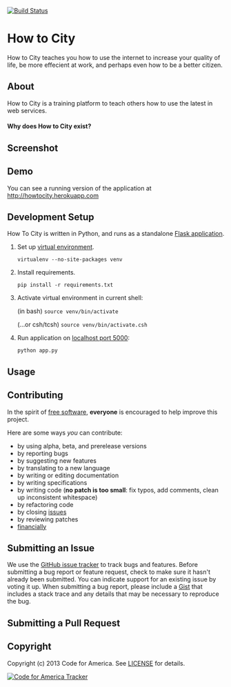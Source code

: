 [![Build Status](https://travis-ci.org/codeforamerica/howtocity.png)](https://travis-ci.org/codeforamerica/howtocity)

How to City
=========

How to City teaches you how to use the internet to increase your quality of life, be more effecient at work, and perhaps even how to be a better citizen.

## <a name="about"></a>About

How to City is a training platform to teach others how to use the latest in web services. 

#### Why does How to City exist?


## <a name="screenshots"></a>Screenshot

## <a name="demo"></a>Demo
You can see a running version of the application at http://howtocity.herokuapp.com

## <a name="development-setup"></a>Development Setup

How To City is written in Python, and runs as a standalone [Flask application](http://flask.pocoo.org/).

1. Set up [virtual environment](http://www.virtualenv.org/en/latest/#usage).

   `virtualenv --no-site-packages venv`

2. Install requirements.

   `pip install -r requirements.txt`

3. Activate virtual environment in current shell:

    (in bash) `source venv/bin/activate`

    (…or csh/tcsh) `source venv/bin/activate.csh`

4. Run application on [localhost port 5000](http://127.0.0.1:5000]):

    `python app.py`

## <a name="usage"></a>Usage

## <a name="contributing"></a>Contributing
In the spirit of [free software][free-sw], **everyone** is encouraged to help
improve this project.

[free-sw]: http://www.fsf.org/licensing/essays/free-sw.html

Here are some ways *you* can contribute:

* by using alpha, beta, and prerelease versions
* by reporting bugs
* by suggesting new features
* by translating to a new language
* by writing or editing documentation
* by writing specifications
* by writing code (**no patch is too small**: fix typos, add comments, clean up
  inconsistent whitespace)
* by refactoring code
* by closing [issues][]
* by reviewing patches
* [financially][]

[issues]: https://github.com/codeforamerica/howtocity/issues
[financially]: https://secure.codeforamerica.org/page/contribute

## <a name="issues"></a>Submitting an Issue
We use the [GitHub issue tracker][issues] to track bugs and features. Before
submitting a bug report or feature request, check to make sure it hasn't
already been submitted. You can indicate support for an existing issue by
voting it up. When submitting a bug report, please include a [Gist][] that
includes a stack trace and any details that may be necessary to reproduce the
bug.

[gist]: https://gist.github.com/

## <a name="pulls"></a>Submitting a Pull Request

## <a name="copyright"></a>Copyright
Copyright (c) 2013 Code for America. See [LICENSE][] for details.

[license]: https://github.com/codeforamerica/howtocity

[![Code for America Tracker](http://stats.codeforamerica.org/codeforamerica/howtocity.png)](http://stats.codeforamerica.org/projects/howtocity)
